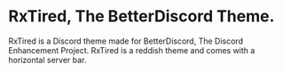 # RxTired, The BetterDiscord Theme.
RxTired is a Discord theme made for BetterDiscord, The Discord Enhancement Project.
RxTired is a reddish theme and comes with a horizontal server bar.

